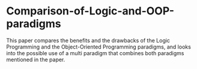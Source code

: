 # Comparison-of-Logic-and-OOP-paradigms
This paper compares the benefits and the drawbacks of the Logic Programming and the Object-Oriented Programming paradigms, and looks into the
possible use of a multi paradigm that combines both paradigms mentioned in the paper.
